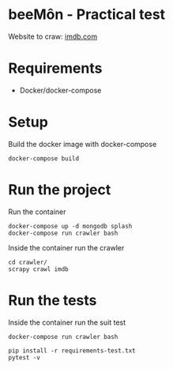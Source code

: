 # beeMôn - Practical test

Website to craw: [imdb.com](https://www.imdb.com/chart/top/?ref_=nv_mv_250)

# Requirements

- Docker/docker-compose

# Setup

Build the docker image with docker-compose

`docker-compose build`

# Run the project

Run the container

```
docker-compose up -d mongodb splash
docker-compose run crawler bash
```

Inside the container run the crawler

```
cd crawler/
scrapy crawl imdb
```

# Run the tests

Inside the container run the suit test

```
docker-compose run crawler bash

pip install -r requirements-test.txt
pytest -v
```